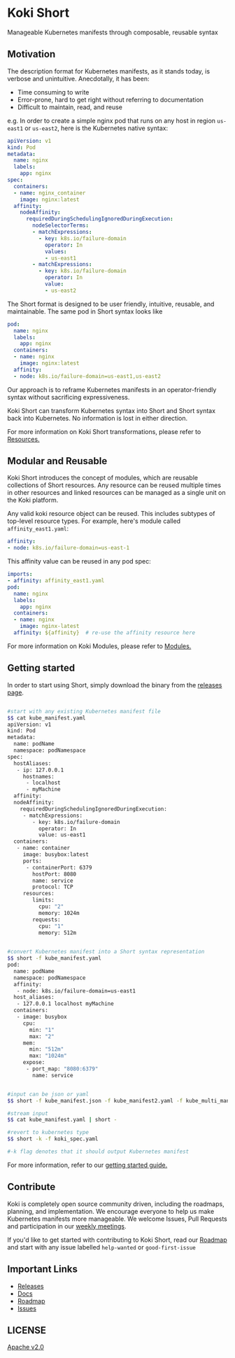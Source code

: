 # Koki Short

Manageable Kubernetes manifests through composable, reusable syntax

## Motivation
The description format for Kubernetes manifests, as it stands today, is verbose and unintuitive. Anecdotally, it has been:

 - Time consuming to write
 - Error-prone, hard to get right without referring to documentation
 - Difficult to maintain, read, and reuse

e.g. In order to create a simple nginx pod that runs on any host in region `us-east1` or `us-east2`, here is the Kubernetes native syntax:

```yaml
apiVersion: v1
kind: Pod
metadata:
  name: nginx
  labels:
    app: nginx
spec:
  containers:
  - name: nginx_container
    image: nginx:latest
  affinity:
    nodeAffinity:
      requiredDuringSchedulingIgnoredDuringExecution:
      	nodeSelectorTerms:
        - matchExpressions:
          - key: k8s.io/failure-domain
            operator: In
            values: 
            - us-east1
        - matchExpressions:
          - key: k8s.io/failure-domain
            operator: In
            value:
            - us-east2
```

The Short format is designed to be user friendly, intuitive, reusable, and maintainable. The same pod in Short syntax looks like

```yaml
pod:
  name: nginx
  labels:
    app: nginx
  containers:
  - name: nginx
    image: nginx:latest
  affinity:
  - node: k8s.io/failure-domain=us-east1,us-east2
```

Our approach is to reframe Kubernetes manifests in an operator-friendly syntax without sacrificing expressiveness.

Koki Short can transform Kubernetes syntax into Short and Short syntax back into Kubernetes. No information is lost in either direction.

For more information on Koki Short transformations, please refer to [Resources.](resources)

## Modular and Reusable

Koki Short introduces the concept of modules, which are reusable collections of Short resources. Any resource can be reused multiple times in other resources and linked resources can be managed as a single unit on the Koki platform. 

Any valid koki resource object can be reused. This includes subtypes of top-level resource types. For example, here's module called `affinity_east1.yaml`:

```yaml
affinity:
- node: k8s.io/failure-domain=us-east-1
```

This affinity value can be reused in any pod spec:

```yaml
imports:
- affinity: affinity_east1.yaml
pod:
  name: nginx
  labels:
    app: nginx
  containers:
  - name: nginx
    image: nginx-latest
  affinity: ${affinity}  # re-use the affinity resource here
```

For more information on Koki Modules, please refer to [Modules.](modules)

## Getting started

In order to start using Short, simply download the binary from the [releases page](https://github.com/koki/short/releases).

```sh

#start with any existing Kubernetes manifest file
$$ cat kube_manifest.yaml
apiVersion: v1
kind: Pod
metadata:
  name: podName
  namespace: podNamespace
spec:
  hostAliases:
   - ip: 127.0.0.1
     hostnames:
      - localhost
      - myMachine
  affinity:
  nodeAffinity:
    requiredDuringSchedulingIgnoredDuringExecution:
     - matchExpressions:
        - key: k8s.io/failure-domain
          operator: In
          value: us-east1
  containers:
   - name: container
     image: busybox:latest
     ports:
      - containerPort: 6379
        hostPort: 8080
        name: service
        protocol: TCP
     resources:
        limits:
          cpu: "2"
          memory: 1024m
        requests:
          cpu: "1"
          memory: 512m

     
#convert Kubernetes manifest into a Short syntax representation
$$ short -f kube_manifest.yaml
pod:
  name: podName
  namespace: podNamespace
  affinity:
   - node: k8s.io/failure-domain=us-east1
  host_aliases:
   - 127.0.0.1 localhost myMachine
  containers:
   - image: busybox
     cpu:
       min: "1"
       max: "2"
     mem:
       min: "512m"
       max: "1024m"
     expose:
      - port_map: "8080:6379"
        name: service


#input can be json or yaml
$$ short -f kube_manifest.json -f kube_manifest2.yaml -f kube_multi_manifest.yaml

#stream input
$$ cat kube_manifest.yaml | short -

#revert to kubernetes type
$$ short -k -f koki_spec.yaml

#-k flag denotes that it should output Kubernetes manifest

```

For more information, refer to our [getting started guide.](https://docs.koki.io/user-guide#getting-started)

## Contribute
Koki is completely open source community driven, including the roadmaps, planning, and implementation. We encourage everyone to help us make Kubernetes manifests more manageable. We welcome Issues, Pull Requests and participation in our [weekly meetings]().

If you'd like to get started with contributing to Koki Short, read our [Roadmap](https://github.com/koki/short/projects) and start with any issue labelled `help-wanted` or `good-first-issue`

## Important Links

- [Releases](https://github.com/koki/short/releases)
- [Docs](https://docs.koki.io/short)
- [Roadmap](https://github.com/koki/short/tree/master/releases/ROADMAP.md)
- [Issues](https://github.com/koki/short/issues)

## LICENSE
[Apache v2.0](https://github.com/koki/short/blob/master/LICENSE)
